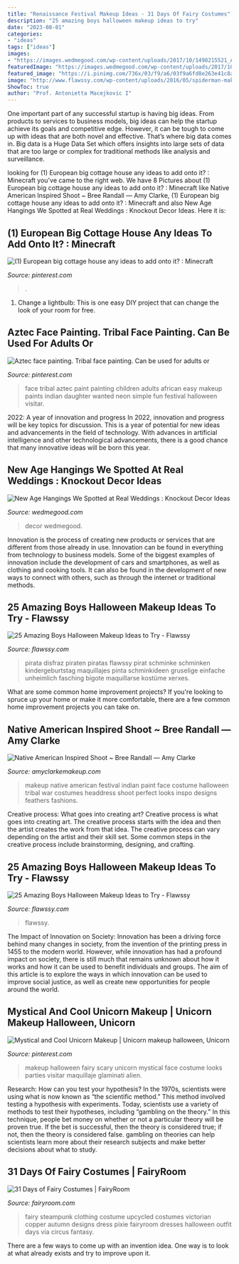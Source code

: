 ```yaml
---
title: "Renaissance Festival Makeup Ideas - 31 Days Of Fairy Costumes"
description: "25 amazing boys halloween makeup ideas to try"
date: "2023-08-01"
categories:
- "ideas"
tags: ["ideas"]
images:
- "https://images.wedmegood.com/wp-content/uploads/2017/10/1498215521_AU_172_copy-660x990.jpg"
featuredImage: "https://images.wedmegood.com/wp-content/uploads/2017/10/1498215521_AU_172_copy-660x990.jpg"
featured_image: "https://i.pinimg.com/736x/03/f9/a6/03f9a6fd8e263e41c8afd82bc17e1bd6.jpg"
image: "http://www.flawssy.com/wp-content/uploads/2016/05/spiderman-makeup-ideas-for-boys.jpg"
ShowToc: true
author: "Prof. Antonietta Macejkovic I"
---
```



One important part of any successful startup is having big ideas. From products to services to business models, big ideas can help the startup achieve its goals and competitive edge. However, it can be tough to come up with ideas that are both novel and effective. That’s where big data comes in. Big data is a Huge Data Set which offers insights into large sets of data that are too large or complex for traditional methods like analysis and surveillance.

	

		
looking for (1) European big cottage house any ideas to add onto it? : Minecraft you've came to the right web. We have 8 Pictures about (1) European big cottage house any ideas to add onto it? : Minecraft like Native American Inspired Shoot ~ Bree Randall — Amy Clarke, (1) European big cottage house any ideas to add onto it? : Minecraft and also New Age Hangings We Spotted at Real Weddings : Knockout Decor Ideas. Here it is:
		
    
## (1) European Big Cottage House Any Ideas To Add Onto It? : Minecraft

<img loading=lazy src="https://i.pinimg.com/736x/03/f9/a6/03f9a6fd8e263e41c8afd82bc17e1bd6.jpg" onerror="this.onerror=null;this.src='https://tse2.mm.bing.net/th?id=OIP.YXJA8Qd0VEJcvXK5AaNnAgHaJ3&amp;pid=15.1';" alt="(1) European big cottage house any ideas to add onto it? : Minecraft">

_Source: pinterest.com_

>. 

	

1. Change a lightbulb: This is one easy DIY project that can change the look of your room for free.

    
## Aztec Face Painting. Tribal Face Painting. Can Be Used For Adults Or

<img loading=lazy src="https://i.pinimg.com/736x/c0/b2/76/c0b2764ee7aa35ce2c1ba5d4731ca743--aztec-face-paint-tribal-face.jpg" onerror="this.onerror=null;this.src='https://tse4.mm.bing.net/th?id=OIP.RL9tc21X3VGMrEZPI_394AHaMG&amp;pid=15.1';" alt="Aztec face painting. Tribal face painting. Can be used for adults or">

_Source: pinterest.com_

>face tribal aztec paint painting children adults african easy makeup paints indian daughter wanted neon simple fun festival halloween visitar. 

	

2022: A year of innovation and progress
In 2022, innovation and progress will be key topics for discussion. This is a year of potential for new ideas and advancements in the field of technology. With advances in artificial intelligence and other technological advancements, there is a good chance that many innovative ideas will be born this year.

    
## New Age Hangings We Spotted At Real Weddings : Knockout Decor Ideas

<img loading=lazy src="https://images.wedmegood.com/wp-content/uploads/2017/10/1498215521_AU_172_copy-660x990.jpg" onerror="this.onerror=null;this.src='https://tse3.mm.bing.net/th?id=OIP.l0vRX74Eg8JX-NFjm8tq9AHaLH&amp;pid=15.1';" alt="New Age Hangings We Spotted at Real Weddings : Knockout Decor Ideas">

_Source: wedmegood.com_

>decor wedmegood. 

	

Innovation is the process of creating new products or services that are different from those already in use. Innovation can be found in everything from technology to business models. Some of the biggest examples of innovation include the development of cars and smartphones, as well as clothing and cooking tools. It can also be found in the development of new ways to connect with others, such as through the internet or traditional methods.

    
## 25 Amazing Boys Halloween Makeup Ideas To Try - Flawssy

<img loading=lazy src="https://www.flawssy.com/wp-content/uploads/2016/05/pirate-boy-makeup.jpg" onerror="this.onerror=null;this.src='https://tse2.mm.bing.net/th?id=OIP.Z5MezT38PSl59YmbMM5b8gHaHa&amp;pid=15.1';" alt="25 Amazing Boys Halloween Makeup Ideas to Try - Flawssy">

_Source: flawssy.com_

>pirata disfraz piraten piratas flawssy pirat schminke schminken kindergeburtstag maquillajes pinta schminkideen gruselige einfache unheimlich fasching bigote maquillarse kostüme xerxes. 

	

What are some common home improvement projects?
If you're looking to spruce up your home or make it more comfortable, there are a few common home improvement projects you can take on.

    
## Native American Inspired Shoot ~ Bree Randall — Amy Clarke

<img loading=lazy src="http://static.squarespace.com/static/5126c06fe4b0c404ec2d369a/5175fe01e4b04d586e9ed72f/5175fe02e4b04d586e9ed8d0/1321916440000/318639_10150536779118662_150854828661_11509320_1400309637_n.jpg?format=original" onerror="this.onerror=null;this.src='https://tse4.mm.bing.net/th?id=OIP.3lccUEtA2UOy-3EbOJixDwHaLH&amp;pid=15.1';" alt="Native American Inspired Shoot ~ Bree Randall — Amy Clarke">

_Source: amyclarkemakeup.com_

>makeup native american festival indian paint face costume halloween tribal war costumes headdress shoot perfect looks inspo designs feathers fashions. 

	

Creative process: What goes into creating art?
Creative process is what goes into creating art. The creative process starts with the idea and then the artist creates the work from that idea. The creative process can vary depending on the artist and their skill set. Some common steps in the creative process include brainstorming, designing, and crafting.

    
## 25 Amazing Boys Halloween Makeup Ideas To Try - Flawssy

<img loading=lazy src="http://www.flawssy.com/wp-content/uploads/2016/05/spiderman-makeup-ideas-for-boys.jpg" onerror="this.onerror=null;this.src='https://tse3.mm.bing.net/th?id=OIP.mUn7Qzj6BFxztx0SrTaJbgHaJ3&amp;pid=15.1';" alt="25 Amazing Boys Halloween Makeup Ideas to Try - Flawssy">

_Source: flawssy.com_

>flawssy. 

	

The Impact of Innovation on Society:
Innovation has been a driving force behind many changes in society, from the invention of the printing press in 1455 to the modern world. However, while innovation has had a profound impact on society, there is still much that remains unknown about how it works and how it can be used to benefit individuals and groups. The aim of this article is to explore the ways in which innovation can be used to improve social justice, as well as create new opportunities for people around the world.

    
## Mystical And Cool Unicorn Makeup | Unicorn Makeup Halloween, Unicorn

<img loading=lazy src="https://i.pinimg.com/736x/37/6d/e6/376de62a083a0b345702caae49a9616d.jpg" onerror="this.onerror=null;this.src='https://tse4.mm.bing.net/th?id=OIP.fiaw3MSxkJWlZe1Drn6lewAAAA&amp;pid=15.1';" alt="Mystical and Cool Unicorn Makeup | Unicorn makeup halloween, Unicorn">

_Source: pinterest.com_

>makeup halloween fairy scary unicorn mystical face costume looks parties visitar maquillaje glaminati alien. 

	

Research: How can you test your hypothesis?
In the 1970s, scientists were using what is now known as “the scientific method.” This method involved testing a hypothesis with experiments. Today, scientists use a variety of methods to test their hypotheses, including “gambling on the theory.” In this technique, people bet money on whether or not a particular theory will be proven true. If the bet is successful, then the theory is considered true; if not, then the theory is considered false. gambling on theories can help scientists learn more about their research subjects and make better decisions about what to study.

    
## 31 Days Of Fairy Costumes | FairyRoom

<img loading=lazy src="http://fairyroom.com/WP/wp-content/uploads/2012/10/il_fullxfull.376043815_6y41.jpeg" onerror="this.onerror=null;this.src='https://tse2.mm.bing.net/th?id=OIP.uhkWT1fQNmgTU6q2a-dM6QHaJ4&amp;pid=15.1';" alt="31 Days of Fairy Costumes | FairyRoom">

_Source: fairyroom.com_

>fairy steampunk clothing costume upcycled costumes victorian copper autumn designs dress pixie fairyroom dresses halloween outfit days via circus fantasy. 

	

There are a few ways to come up with an invention idea.  One way is to look at what already exists and try to improve upon it.

